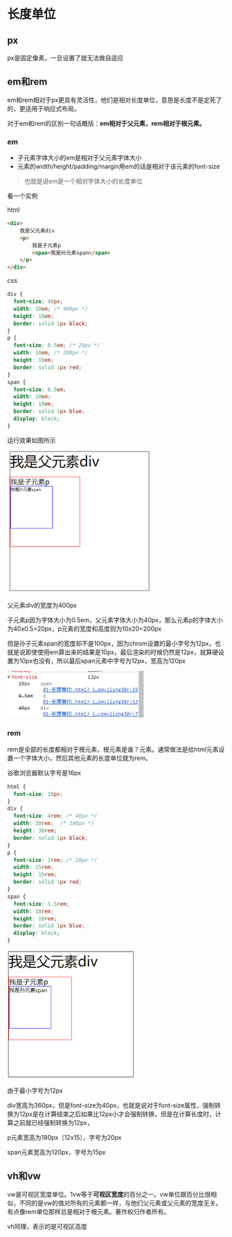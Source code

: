 # 长度单位

## px

px是固定像素，一旦设置了就无法做自适应

## em和rem

em和rem相对于px更具有灵活性，他们是相对长度单位，意思是长度不是定死了的，更适用于响应式布局。

对于em和rem的区别一句话概括：**em相对于父元素，rem相对于根元素。**

### em

- 子元素字体大小的em是相对于父元素字体大小
- 元素的width/height/padding/margin用em的话是相对于该元素的font-size

> 也就是说em是一个相对字体大小的长度单位

看一个实例

html

```html
<div>
    我是父元素div
    <p>
        我是子元素p
        <span>我是孙元素span</span>
    </p>
</div>
```

css

```css
div {
  font-size: 40px;
  width: 10em; /* 400px */
  height: 10em;
  border: solid 1px black;
}
p {
  font-size: 0.5em; /* 20px */ 
  width: 10em; /* 200px */
  height: 10em;
  border: solid 1px red;
}
span {
  font-size: 0.5em;  
  width: 10em;
  height: 10em;
  border: solid 1px blue;
  display: block;
}
```

运行效果如图所示

<img src = 'assets/1562655343664.png' style="zoom:80%"/>

父元素div的宽度为400px

子元素p因为字体大小为0.5em，父元素字体大小为40px，那么元素p的字体大小为40x0.5=20px，p元素的宽度和高度则为10x20=200px

但是孙子元素span的宽度却不是100px，因为chrom设置的最小字号为12px，也就是说即使使用em算出来的结果是10px，最后渲染的时候仍然是12px，就算硬设置为10px也没有，所以最后span元素中字号为12px，宽高为120px

![1562655861271](assets/1562655861271.png)

### rem

rem是全部的长度都相对于根元素，根元素是谁？<html>元素。通常做法是给html元素设置一个字体大小，然后其他元素的长度单位就为rem。

谷歌浏览器默认字号是16px

```css
html {
  font-size: 10px;
}
div {
  font-size: 4rem; /* 40px */
  width: 30rem;  /* 300px */
  height: 30rem;
  border: solid 1px black;
}
p {
  font-size: 2rem; /* 20px */
  width: 15rem;
  height: 15rem;
  border: solid 1px red;
}
span {
  font-size: 1.5rem;
  width: 10rem;
  height: 10rem;
  border: solid 1px blue;
  display: block;
}
```

<img src = 'assets/1562656085029.png' style="zoom:80%"/>

由于最小字号为12px

div宽高为360px，但是font-size为40px，也就是说对于font-size属性，强制转换为12px是在计算结束之后如果比12px小才会强制转换，但是在计算长度时，计算之前就已经强制转换为12px，

p元素宽高为180px（12x15），字号为20px

span元素宽高为120px，字号为15px

## vh和vw

vw是可视区宽度单位。1vw等于**可视区宽度**的百分之一。vw单位跟百分比很相似，不同的是vw的值对所有的元素都一样，与他们父元素或父元素的宽度无关。有点像rem单位那样总是相对于根元素。著作权归作者所有。

vh同理，表示的是可视区高度

